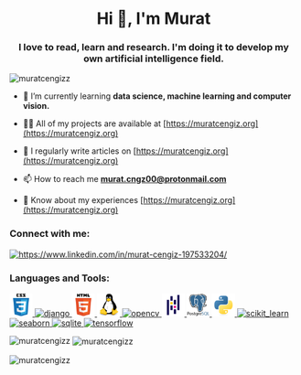 <h1 align="center">Hi 👋, I'm Murat</h1>
<h3 align="center">I love to read, learn and research. I'm doing it to develop my own artificial intelligence field.</h3>

<p align="left"> <img src="https://komarev.com/ghpvc/?username=muratcengizz&label=Profile%20views&color=0e75b6&style=flat" alt="muratcengizz" /> </p>

- 🌱 I’m currently learning **data science, machine learning and computer vision.**

- 👨‍💻 All of my projects are available at [https://muratcengiz.org](https://muratcengiz.org)

- 📝 I regularly write articles on [https://muratcengiz.org](https://muratcengiz.org)

- 📫 How to reach me **murat.cngz00@protonmail.com**

- 📄 Know about my experiences [https://muratcengiz.org](https://muratcengiz.org)

<h3 align="left">Connect with me:</h3>
<p align="left">
<a href="https://www.linkedin.com/in/murat-cengiz-197533204/" target="blank"><img align="center" src="https://raw.githubusercontent.com/rahuldkjain/github-profile-readme-generator/master/src/images/icons/Social/linked-in-alt.svg" alt="https://www.linkedin.com/in/murat-cengiz-197533204/" height="30" width="40" /></a>
</p>

<h3 align="left">Languages and Tools:</h3>
<p align="left"> <a href="https://www.w3schools.com/css/" target="_blank" rel="noreferrer"> <img src="https://raw.githubusercontent.com/devicons/devicon/master/icons/css3/css3-original-wordmark.svg" alt="css3" width="40" height="40"/> </a> <a href="https://www.djangoproject.com/" target="_blank" rel="noreferrer"> <img src="https://cdn.worldvectorlogo.com/logos/django.svg" alt="django" width="40" height="40"/> </a> <a href="https://www.w3.org/html/" target="_blank" rel="noreferrer"> <img src="https://raw.githubusercontent.com/devicons/devicon/master/icons/html5/html5-original-wordmark.svg" alt="html5" width="40" height="40"/> </a> <a href="https://www.linux.org/" target="_blank" rel="noreferrer"> <img src="https://raw.githubusercontent.com/devicons/devicon/master/icons/linux/linux-original.svg" alt="linux" width="40" height="40"/> </a> <a href="https://opencv.org/" target="_blank" rel="noreferrer"> <img src="https://www.vectorlogo.zone/logos/opencv/opencv-icon.svg" alt="opencv" width="40" height="40"/> </a> <a href="https://pandas.pydata.org/" target="_blank" rel="noreferrer"> <img src="https://raw.githubusercontent.com/devicons/devicon/2ae2a900d2f041da66e950e4d48052658d850630/icons/pandas/pandas-original.svg" alt="pandas" width="40" height="40"/> </a> <a href="https://www.postgresql.org" target="_blank" rel="noreferrer"> <img src="https://raw.githubusercontent.com/devicons/devicon/master/icons/postgresql/postgresql-original-wordmark.svg" alt="postgresql" width="40" height="40"/> </a> <a href="https://www.python.org" target="_blank" rel="noreferrer"> <img src="https://raw.githubusercontent.com/devicons/devicon/master/icons/python/python-original.svg" alt="python" width="40" height="40"/> </a> <a href="https://scikit-learn.org/" target="_blank" rel="noreferrer"> <img src="https://upload.wikimedia.org/wikipedia/commons/0/05/Scikit_learn_logo_small.svg" alt="scikit_learn" width="40" height="40"/> </a> <a href="https://seaborn.pydata.org/" target="_blank" rel="noreferrer"> <img src="https://seaborn.pydata.org/_images/logo-mark-lightbg.svg" alt="seaborn" width="40" height="40"/> </a> <a href="https://www.sqlite.org/" target="_blank" rel="noreferrer"> <img src="https://www.vectorlogo.zone/logos/sqlite/sqlite-icon.svg" alt="sqlite" width="40" height="40"/> </a> <a href="https://www.tensorflow.org" target="_blank" rel="noreferrer"> <img src="https://www.vectorlogo.zone/logos/tensorflow/tensorflow-icon.svg" alt="tensorflow" width="40" height="40"/> </a> </p>

<p><img align="left" src="https://github-readme-stats.vercel.app/api/top-langs?username=muratcengizz&show_icons=true&locale=en&layout=compact" alt="muratcengizz" /></p>

<p>&nbsp;<img align="center" src="https://github-readme-stats.vercel.app/api?username=muratcengizz&show_icons=true&locale=en" alt="muratcengizz" /></p>

<p><img align="center" src="https://github-readme-streak-stats.herokuapp.com/?user=muratcengizz&" alt="muratcengizz" /></p>
